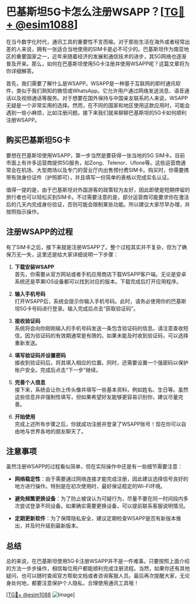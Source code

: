 # 巴基斯坦5G卡怎么注册WSAPP？[[TG💪+ @esim1088](https://t.me/s/esim1088)]

在当今数字化时代，通讯工具的重要性不言而喻。对于那些生活在海外或者经常出差的人来说，拥有一张适合当地使用的SIM卡是必不可少的。巴基斯坦作为南亚地区的重要国家之一，近年来随着经济的发展和通信技术的进步，其5G网络也逐渐普及开来。那么，如何在巴基斯坦使用5G卡注册并使用WSAPP呢？这篇文章将为你详细解答。

首先，我们需要了解什么是WSAPP。WSAPP是一种基于互联网的即时通讯软件，类似于我们熟知的微信或WhatsApp。它允许用户通过网络发送消息、语音通话以及视频通话等服务。对于想要在国外保持与中国亲友联系的人来说，WSAPP无疑是一个非常实用的选择。然而，在不同的国家和地区使用这款应用时，可能会遇到一些小麻烦，比如注册问题。接下来我们就来聊聊巴基斯坦的5G卡如何顺利注册WSAPP。

## 购买巴基斯坦5G卡

要想在巴基斯坦使用WSAPP，第一步当然是要获得一张当地的5G SIM卡。目前市面上有许多运营商提供5G服务，如Zong、Telenor、Ufone等。这些运营商通常会在机场、大型商场以及专门的营业厅内出售预付费SIM卡。购买时，你需要携带有效身份证件（护照即可），并且填写一份简单的表格以完成实名认证。

值得一提的是，由于巴基斯坦对外国游客的政策较为友好，因此即使是短期停留的旅行者也可以轻松买到SIM卡。不过需要注意的是，部分运营商可能要求你在激活后的几天内完成身份验证，否则可能会限制某些功能。所以建议大家尽早办理，并按照指示操作。

## 注册WSAPP的过程

有了SIM卡之后，接下来就是注册WSAPP了。整个过程其实并不复杂，但为了确保万无一失，这里还是给大家详细说明一下步骤：

1. **下载安装WSAPP**  
   首先，你需要从官方网站或者手机应用商店下载WSAPP客户端。无论是安卓系统还是苹果iOS设备都可以找到对应的版本。下载完成后打开应用程序。

2. **输入手机号码**  
   打开WSAPP后，系统会提示你输入手机号码。此时，请务必使用你的巴基斯坦5G卡号码进行登录。输入完成后点击“获取验证码”。

3. **接收验证码**  
   系统将会向你刚刚输入的手机号码发送一条包含验证码的信息。请注意查收短信，因为验证码的有效期通常是有限的。如果未能及时收到验证码，可以选择重新发送。

4. **填写验证码并设置密码**  
   接收到验证码后，将其填入相应的位置。同时，还需要设置一个强密码以保护账户安全。完成后点击“下一步”继续。

5. **完善个人信息**  
   接下来，系统会让你上传头像并填写一些基本资料，例如姓名、生日等。虽然这些信息并非强制性填写，但如果希望好友能够更容易识别你，建议尽量完善。

6. **开始使用**  
   完成上述所有步骤之后，你就成功注册并登录了WSAPP账号！现在你可以自由地与世界各地的朋友聊天了。

## 注意事项

虽然注册WSAPP的过程看似简单，但在实际操作中还是有一些细节需要注意：

- **网络稳定性**：由于需要通过网络连接才能完成注册，因此建议选择信号良好的地方进行操作。特别是在初次使用时，最好保证稳定的Wi-Fi环境。
  
- **避免频繁更换设备**：为了防止被误认为可疑行为，尽量不要在同一时间段内多次尝试登录不同设备。如果确实需要更换设备，可以提前联系客服说明情况。

- **定期更新软件**：为了保障隐私安全，建议定期检查WSAPP是否有新版本推出，并及时升级到最新版本。

## 总结

总的来说，在巴基斯坦使用5G卡注册WSAPP并不是一件难事。只要按照上面介绍的方法一步步操作，相信每位用户都能顺利完成注册流程。当然，如果你还有其他疑问，也可以随时查阅官方帮助文档或者咨询客服人员。最后再次提醒大家，无论身处何地，都要注意保护个人隐私，合理使用通讯工具哦！

[[TG💪+ @esim1088](https://t.me/s/esim1088) ![Image](https://i.postimg.cc/4NQfJmqS/Snipaste-2025-05-13-00-14-12.png)]